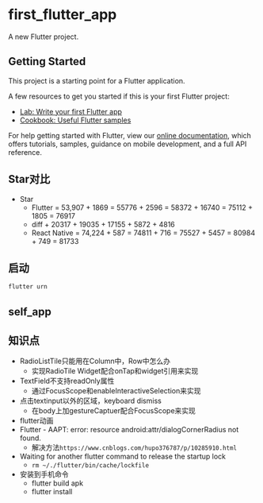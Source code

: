 # first_flutter_app

A new Flutter project.

## Getting Started

This project is a starting point for a Flutter application.

A few resources to get you started if this is your first Flutter project:

- [Lab: Write your first Flutter app](https://flutter.io/docs/get-started/codelab)
- [Cookbook: Useful Flutter samples](https://flutter.io/docs/cookbook)

For help getting started with Flutter, view our
[online documentation](https://flutter.io/docs), which offers tutorials,
samples, guidance on mobile development, and a full API reference.

## Star对比

- Star
  - Flutter      = 53,907 + 1869 = 55776 + 2596 = 58372 + 16740 = 75112 + 1805 = 76917
  - diff          + 20317         + 19035         + 17155        + 5872         + 4816
  - React Native = 74,224 + 587  = 74811 + 716  = 75527 + 5457  = 80984 + 749  = 81733

## 启动

``` dart
flutter urn
```

## self_app

## 知识点

- RadioListTile只能用在Column中，Row中怎么办
  - 实现RadioTile Widget配合onTap和widget引用来实现
- TextField不支持readOnly属性
  - 通过FocusScope和enableInteractiveSelection来实现
- 点击textinput以外的区域，keyboard dismiss
  - 在body上加gestureCaptuer配合FocusScope来实现
- flutter动画
- Flutter - AAPT: error: resource android:attr/dialogCornerRadius not found.
  - 解决方法`https://www.cnblogs.com/hupo376787/p/10285910.html`
- Waiting for another flutter command to release the startup lock
  - `rm ~/./flutter/bin/cache/lockfile`
- 安装到手机命令
  - flutter build apk
  - flutter install
